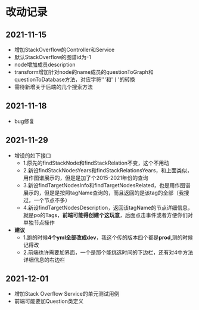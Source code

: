 # 改动记录
## 2021-11-15
- 增加StackOverflow的Controller和Service
- 默认StackOverflow的图谱id为-1
- node增加成员description
- transform增加针对node的name成员的questionToGraph和questionToDatabase方法，对应字符'\''和'丨'的转换
- 需待新增关于后端的几个搜索方法

## 2021-11-18
- bug修复

## 2021-11-29
- 增设的如下接口
  - 1.原先的findStackNode和findStackRelation不变，这个不用动
  - 2.新设findStackNodesYears和findStackRelationsYears，和上面类似，用作图谱展示的，但是是加了个2015-2021年份的查询
  - 3.新设findTargetNodesInfo和findTargetNodesRelated，也是用作图谱展示的，但是是按照tagName查询的，而且返回的是该tag的全部（我搜过，一个节点不多）
  - 4.新设findTargetNodesDescription，返回该tagName的节点详细信息，就是po的Tags，**前端可能得创建个这玩意**，后面点击事件或者方便你们对单独节点操作
- **建议**
  - 1.跑的时候**4个yml全部改成dev**，我这个传的版本四个都是**prod**,测的时候记得改
  - 2.前端也许需要加界面，一个是那个能挑选时间的下边栏，还有对4中方法详细信息的右边栏
  
## 2021-12-01
- 增加Stack Overflow Service的单元测试用例
- 前端可能要加Question类定义

